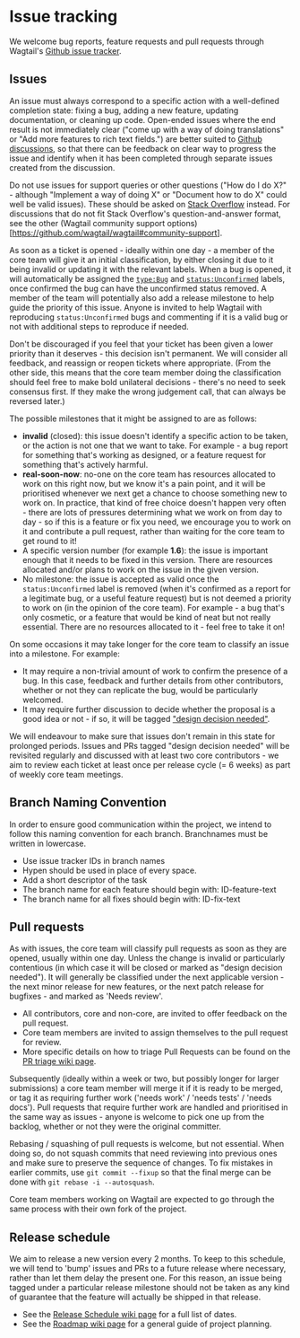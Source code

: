 # Issue tracking

We welcome bug reports, feature requests and pull requests through Wagtail's [Github issue tracker](https://github.com/wagtail/wagtail/issues).

## Issues

An issue must always correspond to a specific action with a well-defined completion state: fixing a bug, adding a new feature, updating documentation, or cleaning up code. Open-ended issues where the end result is not immediately clear ("come up with a way of doing translations" or "Add more features to rich text fields.") are better suited to [Github discussions](https://github.com/wagtail/wagtail/discussions), so that there can be feedback on clear way to progress the issue and identify when it has been completed through separate issues created from the discussion.

Do not use issues for support queries or other questions ("How do I do X?" - although "Implement a way of doing X" or "Document how to do X" could well be valid issues). These should be asked on [Stack Overflow](https://stackoverflow.com/questions/tagged/wagtail) instead. For discussions that do not fit Stack Overflow's question-and-answer format, see the other (Wagtail community support options)[https://github.com/wagtail/wagtail#community-support].

As soon as a ticket is opened - ideally within one day - a member of the core team will give it an initial classification, by either closing it due to it being invalid or updating it with the relevant labels. When a bug is opened, it will automatically be assigned the [`type:Bug`](https://github.com/wagtail/wagtail/labels/type%3ABug) and [`status:Unconfirmed`](https://github.com/wagtail/wagtail/labels/status%3AUnconfirmed) labels, once confirmed the bug can have the unconfirmed status removed. A member of the team will potentially also add a release milestone to help guide the priority of this issue. Anyone is invited to help Wagtail with reproducing `status:Unconfirmed` bugs and commenting if it is a valid bug or not with additional steps to reproduce if needed.

Don't be discouraged if you feel that your ticket has been given a lower priority than it deserves - this decision isn't permanent. We will consider all feedback, and reassign or reopen tickets where appropriate. (From the other side, this means that the core team member doing the classification should feel free to make bold unilateral decisions - there's no need to seek consensus first. If they make the wrong judgement call, that can always be reversed later.)

The possible milestones that it might be assigned to are as follows:

-   **invalid** (closed): this issue doesn't identify a specific action to be taken, or the action is not one that we want to take. For example - a bug report for something that's working as designed, or a feature request for something that's actively harmful.
-   **real-soon-now**: no-one on the core team has resources allocated to work on this right now, but we know it's a pain point, and it will be prioritised whenever we next get a chance to choose something new to work on. In practice, that kind of free choice doesn't happen very often - there are lots of pressures determining what we work on from day to day - so if this is a feature or fix you need, we encourage you to work on it and contribute a pull request, rather than waiting for the core team to get round to it!
-   A specific version number (for example **1.6**): the issue is important enough that it needs to be fixed in this version. There are resources allocated and/or plans to work on the issue in the given version.
-   No milestone: the issue is accepted as valid once the `status:Unconfirmed` label is removed (when it's confirmed as a report for a legitimate bug, or a useful feature request) but is not deemed a priority to work on (in the opinion of the core team). For example - a bug that's only cosmetic, or a feature that would be kind of neat but not really essential. There are no resources allocated to it - feel free to take it on!

On some occasions it may take longer for the core team to classify an issue into a milestone. For example:

-   It may require a non-trivial amount of work to confirm the presence of a bug. In this case, feedback and further details from other contributors, whether or not they can replicate the bug, would be particularly welcomed.
-   It may require further discussion to decide whether the proposal is a good idea or not - if so, it will be tagged ["design decision needed"](https://github.com/wagtail/wagtail/labels/status%3ANeeds%20Design%20Decision).

We will endeavour to make sure that issues don't remain in this state for prolonged periods. Issues and PRs tagged "design decision needed" will be revisited regularly and discussed with at least two core contributors - we aim to review each ticket at least once per release cycle (= 6 weeks) as part of weekly core team meetings.

## Branch Naming Convention
In order to ensure good communication within the project, we intend to follow this naming convention for each branch.
Branchnames must be written in lowercase.
- Use issue tracker IDs in branch names
- Hypen should be used in place of every space.
- Add a short descriptor of the task
- The branch name for each feature should begin with: ID-feature-text
- The branch name for all fixes should begin with: ID-fix-text
## Pull requests

As with issues, the core team will classify pull requests as soon as they are opened, usually within one day. Unless the change is invalid or particularly contentious (in which case it will be closed or marked as "design decision needed"). It will generally be classified under the next applicable version - the next minor release for new features, or the next patch release for bugfixes - and marked as 'Needs review'.

-   All contributors, core and non-core, are invited to offer feedback on the pull request.
-   Core team members are invited to assign themselves to the pull request for review.
-   More specific details on how to triage Pull Requests can be found on the [PR triage wiki page](https://github.com/wagtail/wagtail/wiki/PR-triage).

Subsequently (ideally within a week or two, but possibly longer for larger submissions) a core team member will merge it if it is ready to be merged, or tag it as requiring further work ('needs work' / 'needs tests' / 'needs docs'). Pull requests that require further work are handled and prioritised in the same way as issues - anyone is welcome to pick one up from the backlog, whether or not they were the original committer.

Rebasing / squashing of pull requests is welcome, but not essential. When doing so, do not squash commits that need reviewing into previous ones and make sure to preserve the sequence of changes. To fix mistakes in earlier commits, use `git commit --fixup` so that the final merge can be done with `git rebase -i --autosquash`.

Core team members working on Wagtail are expected to go through the same process with their own fork of the project.

## Release schedule

We aim to release a new version every 2 months. To keep to this schedule, we will tend to 'bump' issues and PRs to a future release where necessary, rather than let them delay the present one. For this reason, an issue being tagged under a particular release milestone should not be taken as any kind of guarantee that the feature will actually be shipped in that release.

-   See the [Release Schedule wiki page](https://github.com/wagtail/wagtail/wiki/Release-schedule) for a full list of dates.
-   See the [Roadmap wiki page](https://github.com/wagtail/wagtail/wiki/Roadmap) for a general guide of project planning.
